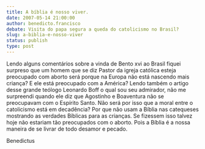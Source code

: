 ```yaml
---
title: A bíblia é nosso viver.
date: 2007-05-14 21:00:00
author: benedicto.francisco
debate: Visita do papa segura a queda do catolicismo no Brasil?
slug: a-biblia-e-nosso-viver
status: publish 
type: post
---
```


Lendo alguns comentários sobre a vinda de Bento xvi ao Brasil fiquei surpreso que um homem que se diz Pastor da igreja católica esteja preocupado com aborto será porque na Europa não está nascendo mais criança? E ele está preocupado com a América? Lendo também o artigo desse grande teólogo Leonardo Boff o qual sou seu admirador, não me surpreendi quando ele diz que Agostinho e Boaventura não se preocupavam com o Espírito Santo. Não será por isso que a moral entre o catolicismo está em decadência? Por que não usam a Bíblia nas catequeses mostrando as verdades Bíblicas para as crianças. Se fizessem isso talvez hoje não estariam tão preocupados com o aborto. Pois a Bíblia é a nossa maneira de se livrar de todo desamor e pecado.   

Benedictus
